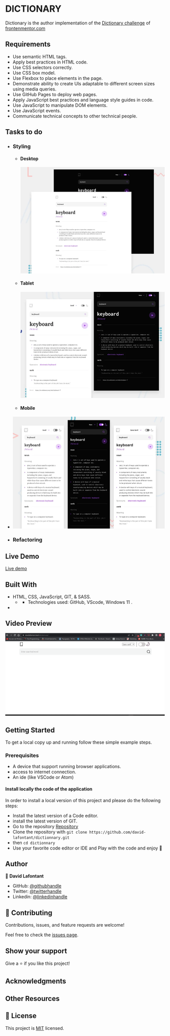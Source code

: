 
# DICTIONARY

Dictionary is the author implementation of the [Dictionary challenge](https://www.frontendmentor.io/challenges/dictionary-web-app-h5wwnyuKFL) of [frontenmentor.com](https://www.frontendmentor.io)

## Requirements

- Use semantic HTML tags.
- Apply best practices in HTML code.
- Use CSS selectors correctly.
- Use CSS box model.
- Use Flexbox to place elements in the page.
- Demonstrate ability to create UIs adaptable to different screen sizes using media queries.
- Use GitHub Pages to deploy web pages.
- Apply JavaScript best practices and language style guides in code.
- Use JavaScript to manipulate DOM elements.
- Use JavaScript events.
- Communicate technical concepts to other technical people.

## Tasks to do

- ### Styling
  - #### Desktop

      ![model](src/assets/images/readme-assets/model.webp)
  - #### Tablet

      ![model](src/assets/images/readme-assets/model-tablet.webp)
  - #### Mobile

- ![model](src/assets/images/readme-assets/model-mobile.webp)

- ### Refactoring

## Live Demo

[Live demo](http://davidlafontant.tech/dictionnary/)

## Built With

- HTML, CSS, JavaScript, GIT, & SASS.
  - - Technologies used: GitHub, VScode, Windows 11 .
-

## Video Preview

![](src\assets\images\readme-assets\dictionary_live.gif)

## Getting Started

To get a local copy up and running follow these simple example steps.

### Prerequisites

- A device that support running browser applications.
- access to internet connection.
- An ide (like VSCode or Atom)

#### Install locally the code of the application

In order to install a local version of this project and please do the following steps:

- Install the latest version of a Code editor.
- install the latest version of GIT.
- Go to the repository [Repository](https://github.com/david-lafontant/dictionnary.git)
- Clone the repository with `git clone https://github.com/david-lafontant/dictionnary.git`
- then `cd dictionnary`
- Use your favorite code editor or IDE and Play with the code and enjoy :confetti_ball:

## Author

👤 **David Lafontant**

- GitHub: [@githubhandle](https://github.com/david-lafontant)
- Twitter: [@twitterhandle](https://twitter.com/manikatex)
- Linkedin: [@linkedinhandle](src\assets\images\readme-assets\model.webp)

## 🤝 Contributing

Contributions, issues, and feature requests are welcome!

Feel free to check the [issues page](../../issues/).

## Show your support

Give a ⭐️ if you like this project!

## Acknowledgments

## Other Resources

## 📝 License

This project is [MIT](LICENCE.md) licensed.

<!-- https://deeditor.com/ for colorizing svg -->
